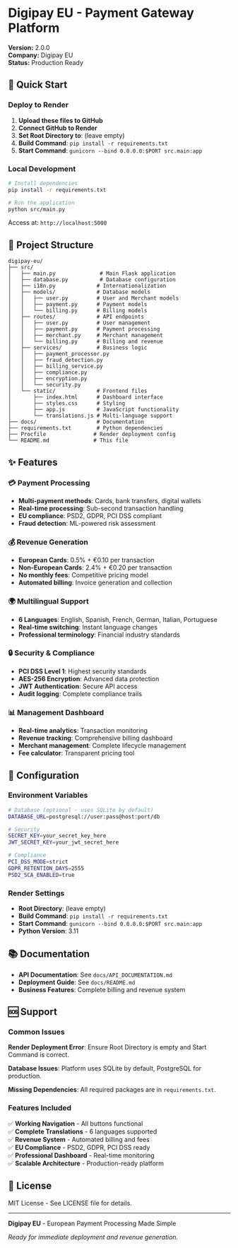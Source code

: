 # Digipay EU - Payment Gateway Platform

**Version:** 2.0.0  
**Company:** Digipay EU  
**Status:** Production Ready

## 🚀 Quick Start

### Deploy to Render

1. **Upload these files to GitHub**
2. **Connect GitHub to Render**
3. **Set Root Directory to**: (leave empty)
4. **Build Command**: `pip install -r requirements.txt`
5. **Start Command**: `gunicorn --bind 0.0.0.0:$PORT src.main:app`

### Local Development

```bash
# Install dependencies
pip install -r requirements.txt

# Run the application
python src/main.py
```

Access at: `http://localhost:5000`

## 📁 Project Structure

```
digipay-eu/
├── src/
│   ├── main.py              # Main Flask application
│   ├── database.py          # Database configuration
│   ├── i18n.py             # Internationalization
│   ├── models/             # Database models
│   │   ├── user.py         # User and Merchant models
│   │   ├── payment.py      # Payment models
│   │   └── billing.py      # Billing models
│   ├── routes/             # API endpoints
│   │   ├── user.py         # User management
│   │   ├── payment.py      # Payment processing
│   │   ├── merchant.py     # Merchant management
│   │   └── billing.py      # Billing and revenue
│   ├── services/           # Business logic
│   │   ├── payment_processor.py
│   │   ├── fraud_detection.py
│   │   ├── billing_service.py
│   │   ├── compliance.py
│   │   ├── encryption.py
│   │   └── security.py
│   └── static/             # Frontend files
│       ├── index.html      # Dashboard interface
│       ├── styles.css      # Styling
│       ├── app.js          # JavaScript functionality
│       └── translations.js # Multi-language support
├── docs/                   # Documentation
├── requirements.txt        # Python dependencies
├── Procfile               # Render deployment config
└── README.md              # This file
```

## ✨ Features

### 💳 Payment Processing
- **Multi-payment methods**: Cards, bank transfers, digital wallets
- **Real-time processing**: Sub-second transaction handling
- **EU compliance**: PSD2, GDPR, PCI DSS compliant
- **Fraud detection**: ML-powered risk assessment

### 💰 Revenue Generation
- **European Cards**: 0.5% + €0.10 per transaction
- **Non-European Cards**: 2.4% + €0.20 per transaction
- **No monthly fees**: Competitive pricing model
- **Automated billing**: Invoice generation and collection

### 🌍 Multilingual Support
- **6 Languages**: English, Spanish, French, German, Italian, Portuguese
- **Real-time switching**: Instant language changes
- **Professional terminology**: Financial industry standards

### 🔒 Security & Compliance
- **PCI DSS Level 1**: Highest security standards
- **AES-256 Encryption**: Advanced data protection
- **JWT Authentication**: Secure API access
- **Audit logging**: Complete compliance trails

### 📊 Management Dashboard
- **Real-time analytics**: Transaction monitoring
- **Revenue tracking**: Comprehensive billing dashboard
- **Merchant management**: Complete lifecycle management
- **Fee calculator**: Transparent pricing tool

## 🔧 Configuration

### Environment Variables
```bash
# Database (optional - uses SQLite by default)
DATABASE_URL=postgresql://user:pass@host:port/db

# Security
SECRET_KEY=your_secret_key_here
JWT_SECRET_KEY=your_jwt_secret_here

# Compliance
PCI_DSS_MODE=strict
GDPR_RETENTION_DAYS=2555
PSD2_SCA_ENABLED=true
```

### Render Settings
- **Root Directory**: (leave empty)
- **Build Command**: `pip install -r requirements.txt`
- **Start Command**: `gunicorn --bind 0.0.0.0:$PORT src.main:app`
- **Python Version**: 3.11

## 📚 Documentation

- **API Documentation**: See `docs/API_DOCUMENTATION.md`
- **Deployment Guide**: See `docs/README.md`
- **Business Features**: Complete billing and revenue system

## 🆘 Support

### Common Issues

**Render Deployment Error**: Ensure Root Directory is empty and Start Command is correct.

**Database Issues**: Platform uses SQLite by default, PostgreSQL for production.

**Missing Dependencies**: All required packages are in `requirements.txt`.

### Features Included

✅ **Working Navigation** - All buttons functional  
✅ **Complete Translations** - 6 languages supported  
✅ **Revenue System** - Automated billing and fees  
✅ **EU Compliance** - PSD2, GDPR, PCI DSS ready  
✅ **Professional Dashboard** - Real-time monitoring  
✅ **Scalable Architecture** - Production-ready platform  

## 📄 License

MIT License - See LICENSE file for details.

---

**Digipay EU** - European Payment Processing Made Simple

*Ready for immediate deployment and revenue generation.*
